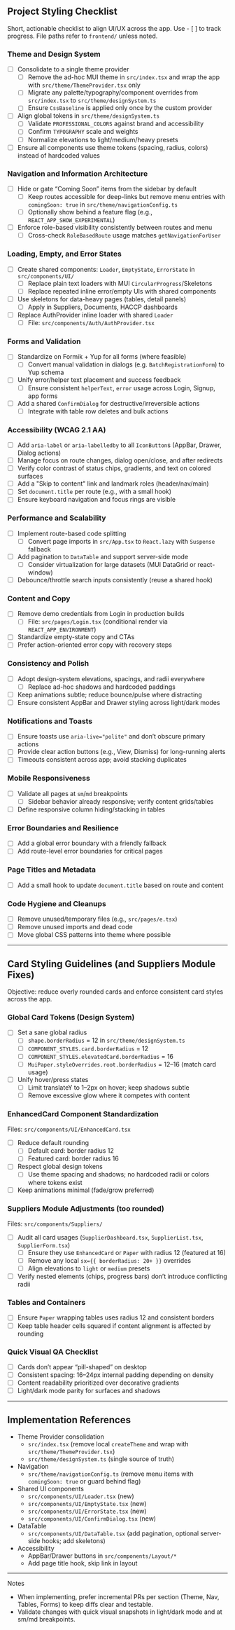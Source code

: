 ## Project Styling Checklist

Short, actionable checklist to align UI/UX across the app. Use - [ ] to track progress. File paths refer to `frontend/` unless noted.

### Theme and Design System
- [ ] Consolidate to a single theme provider
  - [ ] Remove the ad-hoc MUI theme in `src/index.tsx` and wrap the app with `src/theme/ThemeProvider.tsx` only
  - [ ] Migrate any palette/typography/component overrides from `src/index.tsx` to `src/theme/designSystem.ts`
  - [ ] Ensure `CssBaseline` is applied only once by the custom provider
- [ ] Align global tokens in `src/theme/designSystem.ts`
  - [ ] Validate `PROFESSIONAL_COLORS` against brand and accessibility
  - [ ] Confirm `TYPOGRAPHY` scale and weights
  - [ ] Normalize elevations to light/medium/heavy presets
- [ ] Ensure all components use theme tokens (spacing, radius, colors) instead of hardcoded values

### Navigation and Information Architecture
- [ ] Hide or gate “Coming Soon” items from the sidebar by default
  - [ ] Keep routes accessible for deep-links but remove menu entries with `comingSoon: true` in `src/theme/navigationConfig.ts`
  - [ ] Optionally show behind a feature flag (e.g., `REACT_APP_SHOW_EXPERIMENTAL`)
- [ ] Enforce role-based visibility consistently between routes and menu
  - [ ] Cross-check `RoleBasedRoute` usage matches `getNavigationForUser`

### Loading, Empty, and Error States
- [ ] Create shared components: `Loader`, `EmptyState`, `ErrorState` in `src/components/UI/`
  - [ ] Replace plain text loaders with MUI `CircularProgress`/Skeletons
  - [ ] Replace repeated inline error/empty UIs with shared components
- [ ] Use skeletons for data-heavy pages (tables, detail panels)
  - [ ] Apply in Suppliers, Documents, HACCP dashboards
- [ ] Replace AuthProvider inline loader with shared `Loader`
  - [ ] File: `src/components/Auth/AuthProvider.tsx`

### Forms and Validation
- [ ] Standardize on Formik + Yup for all forms (where feasible)
  - [ ] Convert manual validation in dialogs (e.g. `BatchRegistrationForm`) to Yup schema
- [ ] Unify error/helper text placement and success feedback
  - [ ] Ensure consistent `helperText`, `error` usage across Login, Signup, app forms
- [ ] Add a shared `ConfirmDialog` for destructive/irreversible actions
  - [ ] Integrate with table row deletes and bulk actions

### Accessibility (WCAG 2.1 AA)
- [ ] Add `aria-label` or `aria-labelledby` to all `IconButton`s (AppBar, Drawer, Dialog actions)
- [ ] Manage focus on route changes, dialog open/close, and after redirects
- [ ] Verify color contrast of status chips, gradients, and text on colored surfaces
- [ ] Add a "Skip to content" link and landmark roles (header/nav/main)
- [ ] Set `document.title` per route (e.g., with a small hook)
- [ ] Ensure keyboard navigation and focus rings are visible

### Performance and Scalability
- [ ] Implement route-based code splitting
  - [ ] Convert page imports in `src/App.tsx` to `React.lazy` with `Suspense` fallback
- [ ] Add pagination to `DataTable` and support server-side mode
  - [ ] Consider virtualization for large datasets (MUI DataGrid or react-window)
- [ ] Debounce/throttle search inputs consistently (reuse a shared hook)

### Content and Copy
- [ ] Remove demo credentials from Login in production builds
  - [ ] File: `src/pages/Login.tsx` (conditional render via `REACT_APP_ENVIRONMENT`)
- [ ] Standardize empty-state copy and CTAs
- [ ] Prefer action-oriented error copy with recovery steps

### Consistency and Polish
- [ ] Adopt design-system elevations, spacings, and radii everywhere
  - [ ] Replace ad-hoc shadows and hardcoded paddings
- [ ] Keep animations subtle; reduce bounce/pulse where distracting
- [ ] Ensure consistent AppBar and Drawer styling across light/dark modes

### Notifications and Toasts
- [ ] Ensure toasts use `aria-live="polite"` and don’t obscure primary actions
- [ ] Provide clear action buttons (e.g., View, Dismiss) for long-running alerts
- [ ] Timeouts consistent across app; avoid stacking duplicates

### Mobile Responsiveness
- [ ] Validate all pages at `sm`/`md` breakpoints
  - [ ] Sidebar behavior already responsive; verify content grids/tables
- [ ] Define responsive column hiding/stacking in tables

### Error Boundaries and Resilience
- [ ] Add a global error boundary with a friendly fallback
- [ ] Add route-level error boundaries for critical pages

### Page Titles and Metadata
- [ ] Add a small hook to update `document.title` based on route and content

### Code Hygiene and Cleanups
- [ ] Remove unused/temporary files (e.g., `src/pages/e.tsx`)
- [ ] Remove unused imports and dead code
- [ ] Move global CSS patterns into theme where possible

---

## Card Styling Guidelines (and Suppliers Module Fixes)

Objective: reduce overly rounded cards and enforce consistent card styles across the app.

### Global Card Tokens (Design System)
- [ ] Set a sane global radius
  - [ ] `shape.borderRadius` = 12 in `src/theme/designSystem.ts`
  - [ ] `COMPONENT_STYLES.card.borderRadius` = 12
  - [ ] `COMPONENT_STYLES.elevatedCard.borderRadius` = 16
  - [ ] `MuiPaper.styleOverrides.root.borderRadius` = 12–16 (match card usage)
- [ ] Unify hover/press states
  - [ ] Limit translateY to 1–2px on hover; keep shadows subtle
  - [ ] Remove excessive glow where it competes with content

### EnhancedCard Component Standardization
Files: `src/components/UI/EnhancedCard.tsx`
- [ ] Reduce default rounding
  - [ ] Default card: border radius 12
  - [ ] Featured card: border radius 16
- [ ] Respect global design tokens
  - [ ] Use theme spacing and shadows; no hardcoded radii or colors where tokens exist
- [ ] Keep animations minimal (fade/grow preferred)

### Suppliers Module Adjustments (too rounded)
Files: `src/components/Suppliers/`
- [ ] Audit all card usages (`SupplierDashboard.tsx`, `SupplierList.tsx`, `SupplierForm.tsx`)
  - [ ] Ensure they use `EnhancedCard` or `Paper` with radius 12 (featured at 16)
  - [ ] Remove any local `sx={{ borderRadius: 20+ }}` overrides
  - [ ] Align elevations to `light` or `medium` presets
- [ ] Verify nested elements (chips, progress bars) don’t introduce conflicting radii

### Tables and Containers
- [ ] Ensure `Paper` wrapping tables uses radius 12 and consistent borders
- [ ] Keep table header cells squared if content alignment is affected by rounding

### Quick Visual QA Checklist
- [ ] Cards don’t appear “pill-shaped” on desktop
- [ ] Consistent spacing: 16–24px internal padding depending on density
- [ ] Content readability prioritized over decorative gradients
- [ ] Light/dark mode parity for surfaces and shadows

---

## Implementation References

- Theme Provider consolidation
  - `src/index.tsx` (remove local `createTheme` and wrap with `src/theme/ThemeProvider.tsx`)
  - `src/theme/designSystem.ts` (single source of truth)
- Navigation
  - `src/theme/navigationConfig.ts` (remove menu items with `comingSoon: true` or guard behind flag)
- Shared UI components
  - `src/components/UI/Loader.tsx` (new)
  - `src/components/UI/EmptyState.tsx` (new)
  - `src/components/UI/ErrorState.tsx` (new)
  - `src/components/UI/ConfirmDialog.tsx` (new)
- DataTable
  - `src/components/UI/DataTable.tsx` (add pagination, optional server-side hooks; add skeletons)
- Accessibility
  - AppBar/Drawer buttons in `src/components/Layout/*`
  - Add page title hook, skip link in layout

---

Notes
- When implementing, prefer incremental PRs per section (Theme, Nav, Tables, Forms) to keep diffs clear and testable.
- Validate changes with quick visual snapshots in light/dark mode and at sm/md breakpoints.


